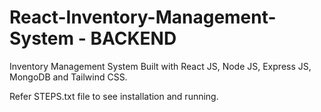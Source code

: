 # React-Inventory-Management-System - BACKEND
Inventory Management System Built with React JS, Node JS, Express JS, MongoDB and Tailwind CSS.

Refer STEPS.txt file to see installation and running.